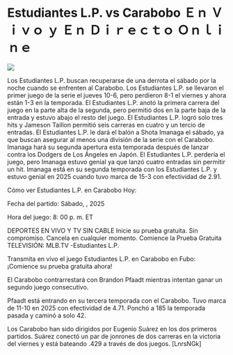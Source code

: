 # Estudiantes L.P. vs Carabobo Ｅｎ Ｖｉｖｏ ｙ Ｅｎ Ｄｉｒｅｃｔｏ Ｏｎｌｉｎｅ  
  
  
[![](https://i.imgur.com/qSNzIqt.png)](https://movie.rssnews.media/sUXuhMxY.php)  
  
Los Estudiantes L.P. buscan recuperarse de una derrota el sábado por la noche cuando se enfrenten al Carabobo. Los Estudiantes L.P. se llevaron el primer juego de la serie el jueves 10-6, pero perdieron 8-1 el viernes y ahora están 1-3 en la temporada. El Estudiantes L.P. anotó la primera carrera del juego en la parte alta de la segunda, pero permitió dos en la parte baja de la entrada y estuvo abajo el resto del juego. El Estudiantes L.P. logró solo tres hits y Jameson Taillon permitió seis carreras en cuatro y un tercio de entradas. El Estudiantes L.P. le dará el balón a Shota Imanaga el sábado, ya que buscan asegurar al menos una división de la serie con el Carabobo. Imanaga hará su segunda apertura esta temporada después de lanzar contra los Dodgers de Los Ángeles en Japón. El Estudiantes L.P. perdería el juego, pero Imanaga estuvo genial ya que lanzó cuatro entradas sin permitir un hit. Imanaga está en su segunda temporada con los Estudiantes L.P. y estuvo genial en 2025 cuando tuvo marca de 15-3 con efectividad de 2.91.

Cómo ver Estudiantes L.P. en Carabobo Hoy:

Fecha del partido: Sábado, , 2025

Hora del juego: 8: 00 p. m. ET

DEPORTES EN VIVO Y TV SIN CABLE
Inicie su prueba gratuita. Sin compromiso. Cancela en cualquier momento.
Comience la Prueba Gratuita
TELEVISIÓN: MLB.TV -Estudiantes L.P.

Transmita en vivo el juego Estudiantes L.P. en Carabobo en Fubo: ¡Comience su prueba gratuita ahora! 

El Carabobo contrarrestará con Brandon Pfaadt mientras intentan ganar un segundo juego consecutivo.

Pfaadt está entrando en su tercera temporada con el Carabobo. Tuvo marca de 11-10 en 2025 con efectividad de 4.71. Ponchó a 185 la temporada pasada y caminó a solo 42.

Los Carabobo han sido dirigidos por Eugenio Suárez en los dos primeros partidos. Suárez conectó un par de jonrones de dos carreras en la victoria del viernes y está bateando .429 a través de dos juegos. [LnrsNGk]